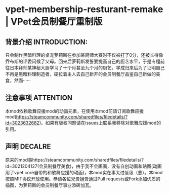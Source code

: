# vpet-membership-resturant-remake | VPet会员制餐厅重制版
## 背景介绍 INTRODUCTION:
只会制作黑暗料理的桌宠萝莉斯在参加某厨师大赛时不仅被打了0分，还被长得像乔布斯的评委问候了父母。回来后萝莉斯发誓要提高自己的厨艺水平，于是专程前往日本拜师某神秘大厨学习了十个月甚至九个月的厨艺。学成归来后为了证明自己不再是黑暗料理制造者，硬拉着主人去自己新开的会员制餐厅品鉴自己新做的美食，然而······
## 注意事项 ATTENTION
本mod依赖歌舞应援mod的动画元素，在使用本mod前请订阅歌舞应援mod(https://steamcommunity.com/sharedfiles/filedetails/?id=3023632682)。如果有版权问题请在issues上联系我移除对歌舞应援mod的引用。
## 声明 DECALRE
原来的mod事https://steamcommunity.com/sharedfiles/filedetails/?id=3021204127(会员制餐厅美食)，由于我不会画画，没有自创动画和贴图(动画用了vpet core自带的和歌舞应援的动画)，本mod实在事太过低级（悲）。本mod按照MIT协议开放使用。恭请各位兄贵姐贵通过Pull requests或Fork添加优质的插图，为萝莉斯的会员制餐厅事业添砖加瓦。
